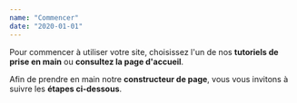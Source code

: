 ```yaml
---
name: "Commencer"
date: "2020-01-01"
---
```

Pour commencer à utiliser votre site, choisissez l'un de nos **tutoriels de prise en main** ou **consultez la page d'accueil**.

Afin de prendre en main notre **constructeur de page**, vous vous invitons à suivre les **étapes ci-dessous**.
